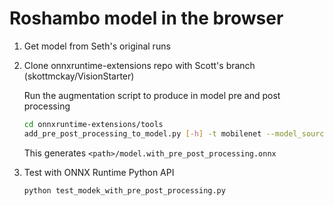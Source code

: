 # Roshambo model in the browser

1. Get model from Seth's original runs

2. Clone onnxruntime-extensions repo with Scott's branch (skottmckay/VisionStarter)

   Run the augmentation script to produce in model pre and post processing

   ```bash
   cd onnxruntime-extensions/tools
   add_pre_post_processing_to_model.py [-h] -t mobilenet --model_source pytorch <path>/model.onnx
   ```

   This generates `<path>/model.with_pre_post_processing.onnx`

3. Test with ONNX Runtime Python API

   ```bash
   python test_modek_with_pre_post_processing.py
   ```
